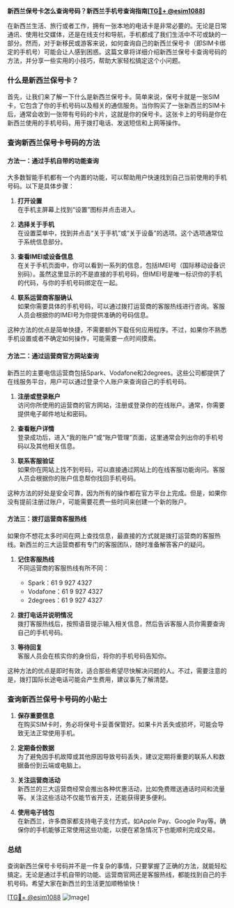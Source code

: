 **新西兰保号卡怎么查询号码？新西兰手机号查询指南[[TG💪+ @esim1088](https://t.me/s/esim1088)]**

在新西兰生活、旅行或者工作，拥有一张本地的电话卡是非常必要的。无论是日常通讯、使用社交媒体，还是在线支付和导航，手机都成了我们生活中不可或缺的一部分。然而，对于新移民或游客来说，如何查询自己的新西兰保号卡（即SIM卡绑定的手机号）可能会让人感到困惑。这篇文章将详细介绍新西兰保号卡查询号码的方法，并分享一些实用的小技巧，帮助大家轻松搞定这个小问题。

### 什么是新西兰保号卡？

首先，让我们来了解一下什么是新西兰保号卡。简单来说，保号卡就是一张SIM卡，它包含了你的手机号码以及相关的通信服务。当你购买了一张新西兰的SIM卡后，通常会收到一张带有号码的卡片，这就是你的保号卡。这张卡上的号码是你在新西兰使用的手机号码，用于拨打电话、发送短信和上网等操作。

### 查询新西兰保号卡号码的方法

#### 方法一：通过手机自带的功能查询

大多数智能手机都有一个内置的功能，可以帮助用户快速找到自己当前使用的手机号码。以下是具体步骤：

1. **打开设置**  
   在手机主屏幕上找到“设置”图标并点击进入。

2. **选择关于手机**  
   在设置菜单中，找到并点击“关于手机”或“关于设备”的选项。这个选项通常位于系统信息部分。

3. **查看IMEI或设备信息**  
   在关于手机页面中，你可以看到一系列的信息，包括IMEI号（国际移动设备识别码）。虽然这里显示的不是直接的手机号码，但IMEI号是唯一标识你的手机的代码，与你的手机号码绑定在一起。

4. **联系运营商客服确认**  
   如果你需要具体的手机号码，可以通过拨打运营商的客服热线进行咨询。客服人员会根据你的IMEI号为你提供准确的号码信息。

这种方法的优点是简单快捷，不需要额外下载任何应用程序。不过，如果你不熟悉手机设置或者不确定如何操作，可能需要一点时间摸索。

#### 方法二：通过运营商官方网站查询

新西兰的主要电信运营商包括Spark、Vodafone和2degrees。这些公司都提供了在线服务平台，用户可以通过登录个人账户来查询自己的手机号码。

1. **注册或登录账户**  
   访问你所使用的运营商的官方网站，注册或登录你的在线账户。通常，你需要提供电子邮件地址和密码。

2. **查看账户详情**  
   登录成功后，进入“我的账户”或“账户管理”页面，这里通常会列出你的手机号码以及其他相关信息。

3. **联系客服验证**  
   如果你在网站上找不到号码，可以直接通过网站上的在线客服功能询问。客服人员会根据你的账户信息帮你找回手机号码。

这种方法的好处是安全可靠，因为所有的操作都在官方平台上完成。但是，如果你没有提前注册过账户，可能需要花费一些时间来创建一个新的账户。

#### 方法三：拨打运营商客服热线

如果你不想花太多时间在网上查找信息，最直接的方式就是拨打运营商的客服热线。新西兰的三大运营商都有专门的客服团队，随时准备解答客户的疑问。

1. **记住客服热线**  
   不同运营商的客服热线有所不同：
   - Spark：61 9 927 4327
   - Vodafone：61 9 927 4327
   - 2degrees：61 9 927 4327

2. **拨打电话并说明情况**  
   拨打客服热线后，按照语音提示输入相关信息，然后告诉客服人员你需要查询自己的手机号码。

3. **等待回复**  
   客服人员会在核实你的身份后，将你的手机号码告知你。

这种方法的优点是即时有效，适合那些希望尽快解决问题的人。不过，需要注意的是，拨打国际长途电话可能会产生费用，建议事先了解清楚。

### 查询新西兰保号卡号码的小贴士

1. **保存重要信息**  
   在购买SIM卡时，务必将保号卡妥善保管好。如果卡片丢失或损坏，可能会导致无法正常使用手机。

2. **定期备份数据**  
   为了避免因手机故障或其他原因导致号码丢失，建议定期将重要的联系人和数据备份到云端或电脑上。

3. **关注运营商活动**  
   新西兰的三大运营商经常会推出各种优惠活动，比如免费赠送通话时间和流量等。关注这些活动不仅能节省开支，还能获得更多便利。

4. **使用电子钱包**  
   在新西兰，许多商家都支持电子支付方式，如Apple Pay、Google Pay等。确保你的手机能够正常使用这些功能，以便在紧急情况下也能顺利完成交易。

### 总结

查询新西兰保号卡号码并不是一件复杂的事情，只要掌握了正确的方法，就能轻松搞定。无论是通过手机自带的功能、运营商官网还是客服热线，都能找到自己的手机号码。希望大家在新西兰的生活更加顺畅愉快！

[[TG💪+ @esim1088](https://t.me/s/esim1088) ![Image](https://i.postimg.cc/4NQfJmqS/Snipaste-2025-05-13-00-14-12.png)]